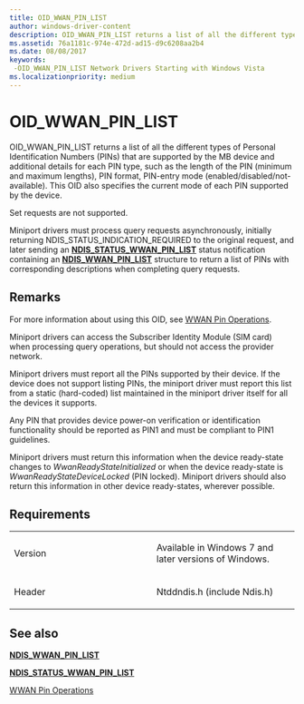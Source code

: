 ```yaml
---
title: OID_WWAN_PIN_LIST
author: windows-driver-content
description: OID_WWAN_PIN_LIST returns a list of all the different types of Personal Identification Numbers (PINs) that are supported by the MB device and additional details for each PIN type, such as the length of the PIN (minimum and maximum lengths), PIN format, PIN-entry mode (enabled/disabled/not-available). This OID also specifies the current mode of each PIN supported by the device. Set requests are not supported. Miniport drivers must process query requests asynchronously, initially returning NDIS_STATUS_INDICATION_REQUIRED to the original request, and later sending an NDIS_STATUS_WWAN_PIN_LIST status notification containing an NDIS_WWAN_PIN_LIST structure to return a list of PINs with corresponding descriptions when completing query requests.
ms.assetid: 76a1181c-974e-472d-ad15-d9c6208aa2b4
ms.date: 08/08/2017
keywords: 
 -OID_WWAN_PIN_LIST Network Drivers Starting with Windows Vista
ms.localizationpriority: medium
---
```


# OID\_WWAN\_PIN\_LIST


OID\_WWAN\_PIN\_LIST returns a list of all the different types of Personal Identification Numbers (PINs) that are supported by the MB device and additional details for each PIN type, such as the length of the PIN (minimum and maximum lengths), PIN format, PIN-entry mode (enabled/disabled/not-available). This OID also specifies the current mode of each PIN supported by the device.

Set requests are not supported.

Miniport drivers must process query requests asynchronously, initially returning NDIS\_STATUS\_INDICATION\_REQUIRED to the original request, and later sending an [**NDIS\_STATUS\_WWAN\_PIN\_LIST**](ndis-status-wwan-pin-list.md) status notification containing an [**NDIS\_WWAN\_PIN\_LIST**](https://msdn.microsoft.com/library/windows/hardware/ff567912) structure to return a list of PINs with corresponding descriptions when completing query requests.

Remarks
-------

For more information about using this OID, see [WWAN Pin Operations](https://msdn.microsoft.com/library/windows/hardware/ff559093).

Miniport drivers can access the Subscriber Identity Module (SIM card) when processing query operations, but should not access the provider network.

Miniport drivers must report all the PINs supported by their device. If the device does not support listing PINs, the miniport driver must report this list from a static (hard-coded) list maintained in the miniport driver itself for all the devices it supports.

Any PIN that provides device power-on verification or identification functionality should be reported as PIN1 and must be compliant to PIN1 guidelines.

Miniport drivers must return this information when the device ready-state changes to *WwanReadyStateInitialized* or when the device ready-state is *WwanReadyStateDeviceLocked* (PIN locked). Miniport drivers should also return this information in other device ready-states, wherever possible.

Requirements
------------

<table>
<colgroup>
<col width="50%" />
<col width="50%" />
</colgroup>
<tbody>
<tr class="odd">
<td><p>Version</p></td>
<td><p>Available in Windows 7 and later versions of Windows.</p></td>
</tr>
<tr class="even">
<td><p>Header</p></td>
<td>Ntddndis.h (include Ndis.h)</td>
</tr>
</tbody>
</table>

## See also


[**NDIS\_WWAN\_PIN\_LIST**](https://msdn.microsoft.com/library/windows/hardware/ff567912)

[**NDIS\_STATUS\_WWAN\_PIN\_LIST**](ndis-status-wwan-pin-list.md)

[WWAN Pin Operations](https://msdn.microsoft.com/library/windows/hardware/ff559093)

 

 




